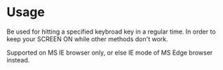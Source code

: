 # Usage

Be used for hitting a specified keybroad key in a regular time. In order to keep your SCREEN ON while other methods don't work.

Supported on MS IE browser only, or else IE mode of MS Edge browser instead.
